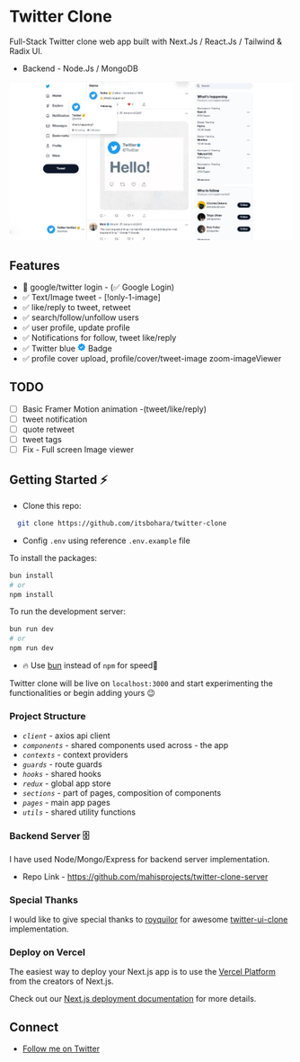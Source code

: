 # Twitter Clone

Full-Stack Twitter clone web app built with Next.Js / React.Js / Tailwind & Radix UI.

- Backend - Node.Js / MongoDB

![Preview of built clone](./public/demo-clone.jpg)

## Features

- 🚧 google/twitter login - (✅ Google Login)
- ✅ Text/Image tweet - [!only-1-image]
- ✅ like/reply to tweet, retweet
- ✅ search/follow/unfollow users
- ✅ user profile, update profile
- ✅ Notifications for follow, tweet like/reply
- ✅ Twitter blue <img src="./public/twitter-blue.svg" height="15"> Badge
- ✅ profile cover upload, profile/cover/tweet-image zoom-imageViewer

## TODO

- [ ] Basic Framer Motion animation -(tweet/like/reply)
- [ ] tweet notification
- [ ] quote retweet
- [ ] tweet tags
- [ ] Fix - Full screen Image viewer

## Getting Started ⚡️

- Clone this repo:

```bash
  git clone https://github.com/itsbohara/twitter-clone
```

- Config `.env` using reference `.env.example` file

To install the packages:

```bash
bun install
# or
npm install
```

To run the development server:

```bash
bun run dev
# or
npm run dev
```

- 🔥 Use [bun](https://bun.sh) instead of `npm` for speed🚀

Twitter clone will be live on `localhost:3000` and start experimenting the functionalities or begin adding yours 😉

### Project Structure

- _`client`_ - axios api client
- _`components`_ - shared components used across - the app
- _`contexts`_ - context providers
- _`guards`_ - route guards
- _`hooks`_ - shared hooks
- _`redux`_ - global app store
- _`sections`_ - part of pages, composition of components
- _`pages`_ - main app pages
- _`utils`_ - shared utility functions

### Backend Server 🗄️

I have used Node/Mongo/Express for backend server implementation.

- Repo Link - https://github.com/mahisprojects/twitter-clone-server

### Special Thanks

I would like to give special thanks to [royquilor](https://github.com/royquilor) for awesome [twitter-ui-clone](https://github.com/royquilor/twitter-ui-practise) implementation.

### Deploy on Vercel

The easiest way to deploy your Next.js app is to use the [Vercel Platform](https://vercel.com/new?utm_medium=default-template&filter=next.js&utm_source=create-next-app&utm_campaign=create-next-app-readme) from the creators of Next.js.

Check out our [Next.js deployment documentation](https://nextjs.org/docs/deployment) for more details.


## Connect

- [Follow me on Twitter](https://twitter.com/@itsbohara)